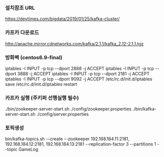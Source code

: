 ### 설치참조 URL
https://devtimes.com/bigdata/2019/01/25/kafka-cluster/

### 카프카 다운로드
http://apache.mirror.cdnetworks.com/kafka/2.1.1/kafka_2.12-2.1.1.tgz

### 방화벽 (centos6.9-final)
iptables -I INPUT -p tcp --dport 2888 -j ACCEPT
iptables -I INPUT -p tcp --dport 3888 -j ACCEPT
iptables -I INPUT -p tcp --dport 2181 -j ACCEPT
iptables -I INPUT -p tcp --dport 9092 -j ACCEPT
/etc/rc.d/init.d/iptables save
/etc/rc.d/init.d/iptables restart

### 카프카 실행 (주키퍼 선행실행 필수)
./bin/zookeeper-server-start.sh ./config/zookeeper.properties
./bin/kafka-server-start.sh ./config/server.properties

### 토픽생성
bin/kafka-topics.sh --create --zookeeper 192.168.184.11:2181, 192.168.184.12:2181, 192.168.184.13:2181 --replication-factor 3 --partitions 1 --topic GameLog

